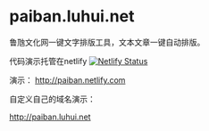 # paiban.luhui.net

鲁虺文化网一键文字排版工具，文本文章一键自动排版。

代码演示托管在netlify
[![Netlify Status](https://api.netlify.com/api/v1/badges/f19bedf4-1cbe-4cfb-9e5e-2c158441e3df/deploy-status)](https://app.netlify.com/sites/paiban/deploys)

演示：
http://paiban.netlify.com

自定义自己的域名演示：

http://paiban.luhui.net










